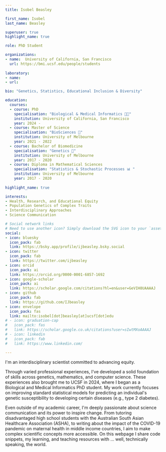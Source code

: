 ```yaml
---
title: Isobel Beasley

first_name: Isobel
last_name: Beasley

superuser: true
highlight_name: true 

role: PhD Student

organizations:
- name:  University of California, San Francisco
  url: https://bmi.ucsf.edu/people/students
  
laboratory: 
- name: 
- url: 

bio: "Genetics, Statistics, Educational Inclusion & Diversity"

education:
  courses:
  - course: PhD 
    specialisation: "Biological & Medical Informatics 👩‍💻"
    institution: University of California, San Francisco
    year: 2024 - 
  - course: Master of Science 
    specialisation: "BioSciences 🔬"
    institution: University of Melbourne
    year: 2021 - 2022
  - course: Bachelor of Biomedicine 
    specialisation: "Genetics 🧬"
    institution: University of Melbourne
    year: 2017 - 2020
  - course: Diploma in Mathematical Sciences
    specialisation: "Statistics & Stochastic Processes 📊 "
    institution: University of Melbourne
    year: 2017 - 2020
    
highlight_name: true 

interests:
- Health, Research, and Educational Equity
- Population Genetics of Complex Traits
- Interdisciplinary Approaches
- Science Communication

# Social network links
# Need to use another icon? Simply download the SVG icon to your `assets/media/icons/` folder.
social:
- icon: bluesky
  icon_pack: fab
  link: https://bsky.app/profile/ijbeasley.bsky.social
- icon: twitter
  icon_pack: fab
  link: https://twitter.com/ijbeasley
- icon: orcid
  icon_pack: ai
  link: https://orcid.org/0000-0001-6857-1692
- icon: google-scholar
  icon_pack: ai
  link: https://scholar.google.com/citations?hl=en&user=GeVIH8UAAAAJ
- icon: github
  icon_pack: fab
  link: https://github.com/IJbeasley
- icon: envelope
  icon_pack: fas
  link: mailto:isobel[dot]beasley[at]ucsf[dot]edu
# - icon: graduation-cap
#   icon_pack: fas
#   link: https://scholar.google.co.uk/citations?user=sIwtMXoAAAAJ
# - icon: linkedin
#   icon_pack: fab
#   link: https://www.linkedin.com/

---
```


I'm an interdisciplinary scientist committed to advancing equity. 

Through varied professional experiences, I've developed a solid foundation of skills across genetics, mathematics, and computer science. These experiences also brought me to UCSF in 2024, where I began as a Biological and Medical Informatics PhD student. My work currently focuses on improving standard statistical models for predicting an individual's genetic susceptibility to developing certain diseases (e.g., type 2 diabetes). 

Even outside of my academic career, I'm deeply passionate about science communication and its power to inspire change. From tutoring disadvantaged high school students with the Australian South Asian Healthcare Association (ASHA), to writing about the impact of the COVID-19 pandemic on maternal health in middle income countries, I aim to make complex scientific concepts more accessible. On this webpage I share code snippets, my learning, and teaching resources with ... well, technically speaking, the world. 

